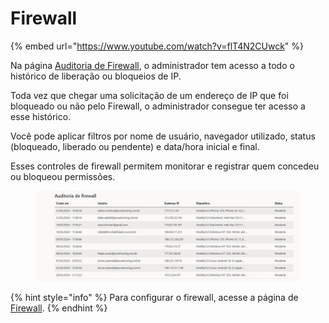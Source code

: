 # Firewall

{% embed url="https://www.youtube.com/watch?v=flT4N2CUwck" %}

Na página [Auditoria de Firewall](https://admin.powerportal.cloud/FirewallDenyLogsAudit), o administrador tem acesso a todo o histórico de liberação ou bloqueios de IP.&#x20;

Toda vez que chegar uma solicitação de um endereço de IP que foi bloqueado ou não pelo Firewall, o administrador consegue ter acesso a esse histórico.

Você pode aplicar filtros por nome de usuário, navegador utilizado, status (bloqueado, liberado ou pendente) e data/hora inicial e final.

Esses controles de firewall permitem monitorar e registrar quem concedeu ou bloqueou permissões.

<figure><img src="../../.gitbook/assets/image (205).png" alt=""><figcaption></figcaption></figure>

{% hint style="info" %}
Para configurar o firewall, acesse a página de [Firewall](../firewall/).
{% endhint %}
